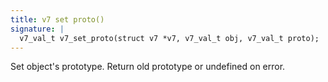 ```yaml
---
title: v7 set proto()
signature: |
  v7_val_t v7_set_proto(struct v7 *v7, v7_val_t obj, v7_val_t proto);
---
```


Set object's prototype. Return old prototype or undefined on error. 

